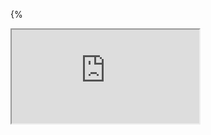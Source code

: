 
<!---
Include this next line in your .md for Youtube videos, make sure to put your video ID up there!

Example:     youtubeId: --b-9HrKK6w
-->

<!--{% include youtubePlayer.html id=tzGm5WQNsWA %} -->
{%<div class="embed-container">
  <iframe
      src="https://www.youtube.com/embed/tzGm5WQNsWA"

  </iframe>
</div>
%}

## Cleaner Bot


# About the project
Cleaner Bot Demo


